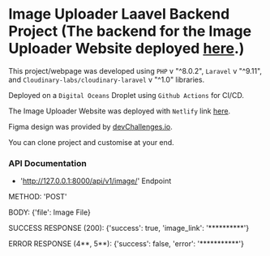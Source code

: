 # Image Uploader Laavel Backend Project (The backend for the Image Uploader Website deployed [here](https://remotivejob-adeoluwa.netlify.app/).)

This project/webpage was developed using `PHP` v "^8.0.2", `Laravel` v "^9.11", and `Cloudinary-labs/cloudinary-laravel` v "^1.0" libraries.

Deployed on a `Digital Oceans` Droplet using `Github Actions` for CI/CD.

The Image Uploader Website was deployed with `Netlify` link [here](https://remotivejob-adeoluwa.netlify.app/).

Figma design was provided by [devChallenges.io](https://devchallenges.io/).

You can clone project and customise at your end.

### API Documentation

- 'http://127.0.0.1:8000/api/v1/image/' Endpoint

METHOD: 'POST'

BODY: {'file': Image File}

SUCCESS RESPONSE (200): {'success': true, 'image_link': '**********'}

ERROR RESPONSE (4**, 5**): {'success': false, 'error': '***********'}





